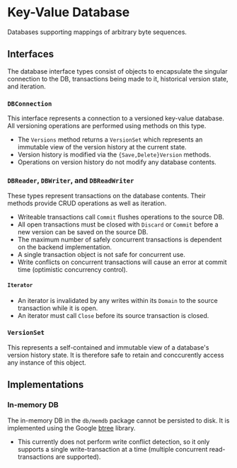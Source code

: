 # Key-Value Database #

Databases supporting mappings of arbitrary byte sequences.

## Interfaces ##

The database interface types consist of objects to encapsulate the singular connection to the DB, transactions being made to it, historical version state, and iteration.

### `DBConnection` ###

This interface represents a connection to a versioned key-value database. All versioning operations are performed using methods on this type.
  * The `Versions` method returns a `VersionSet` which represents an immutable view of the version history at the current state.
  * Version history is modified via the `{Save,Delete}Version` methods.
  * Operations on version history do not modify any database contents.

### `DBReader`, `DBWriter`, and `DBReadWriter` ###

These types represent transactions on the database contents. Their methods provide CRUD operations as well as iteration.
  * Writeable transactions call `Commit` flushes operations to the source DB.
  * All open transactions must be closed with `Discard` or `Commit` before a new version can be saved on the source DB.
  * The maximum number of safely concurrent transactions is dependent on the backend implementation.
  * A single transaction object is not safe for concurrent use.
  * Write conflicts on concurrent transactions will cause an error at commit time (optimistic concurrency control).

#### `Iterator` ####

  * An iterator is invalidated by any writes within its `Domain` to the source transaction while it is open.
  * An iterator must call `Close` before its source transaction is closed.

### `VersionSet` ###

This represents a self-contained and immutable view of a database's version history state. It is therefore safe to retain and conccurently access any instance of this object.

## Implementations ##

### In-memory DB ###

The in-memory DB in the `db/memdb` package cannot be persisted to disk. It is implemented using the Google [btree](https://pkg.go.dev/github.com/google/btree) library. 
  * This currently does not perform write conflict detection, so it only supports a single write-transaction at a time (multiple concurrent read-transactions are supported).
